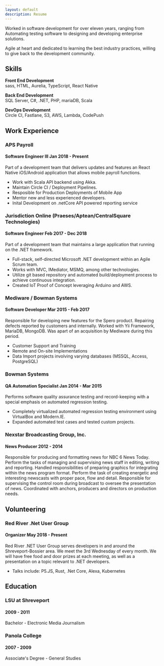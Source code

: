 ```yaml
---
layout: default
description: Resume
---
```

Worked in software development for over eleven years, ranging from Automating testing software to designing and developing enterprise solutions.

Agile at heart and dedicated to learning the best industry practices, willing to give back to the development community.

## Skills
**Front End Development**  
sass, HTML, Aurelia, TypeScript, React Native

**Back End Development**  
SQL Server, C#, .NET, PHP, mariaDB, Scala

**DevOps Development**  
Circle CI, Fastlane, S3, AWS, Lambda, CodePush  
## Work Experience

### APS Payroll
#### Software Engineer III Jan 2018 - Present
Part of a development team that delivers updates and features an React Native iOS/Android application that allows mobile payroll functions.
* Work with Scala API backend using Akka.
* Maintain Circle CI / Deployment Pipelines.
* Resposible for Production Deployments of Mobile App
* Mentor new and less experienced developers.
* Inital Development on .netCore API powered reporting service

### Jurisdiction Online (Praeses/Aptean/CentralSquare Technologies)
#### Software Engineer Feb 2017 - Dec 2018
Part of a development team that maintains a large application that running on the .NET framework.
* Full-stack, self-directed Microsoft .NET development within an Agile Scrum team.
* Works with MVC, IMediator, MSMQ, among other technologies.
* Utilize git based repository and automated build/deployment process to achieve continuous integration.
* Created IoT Proof of Concept leveraging Arduino and AWS.


### Mediware / Bowman Systems
#### Software Developer Mar 2015 - Feb 2017
Responsible for developing new features for the Spero product. Repairing defects reported by customers and internally. Worked with Yii
Framework, MariaDB, MongoDB. Was apart of an acquisition by Mediware during this period.
* Customer Support and Training
* Remote and On-site Implementations
* Data Import projects involving varying databases (MSSQL, Access, PostgreSQL)

### Bowman Systems
#### QA Automation Specialist Jan 2014 - Mar 2015
Performs software quality assurance testing and record-keeping with a special emphasis on automated regression testing.
* Completely virtualized automated regression testing environment using VirtualBox and Modern.IE.
* Expanded automated test cases and tested custom projects.

### Nexstar Broadcasting Group, Inc.
#### News Producer 2012 - 2014
Responsible for producing and formatting news for NBC 6 News Today. Perform the tasks of managing and supervising news staff in editing, writing and reporting. Handled responsibilities of preparing graphics for integrating within the news program format. 
Perform the task of creating energetic and interesting newscasts with proper pace, flow and detail. Responsible for supervising the control room during broadcast to oversee the presentation of news. Coordinated with anchors, producers and directors on production needs.


## Volunteering 
### Red River .Net User Group
#### Organizer May 2018 - Present
Red River .NET User Group serves developers in and around the Shreveport-Bossier area. We meet the 3rd Wednesday of every month. We will have free food and door prizes at each meeting, as well as a presentation on a topic relevant to .NET developers.
* Talks include: P5.JS, Rust, .Net Core, Alexa, Kubernetes 

## Education
### LSU at Shreveport
#### 2009 - 2011
Bachelor - Electronic Media Journalism
### Panola College
#### 2007 - 2009
Associate's Degree - General Studies
